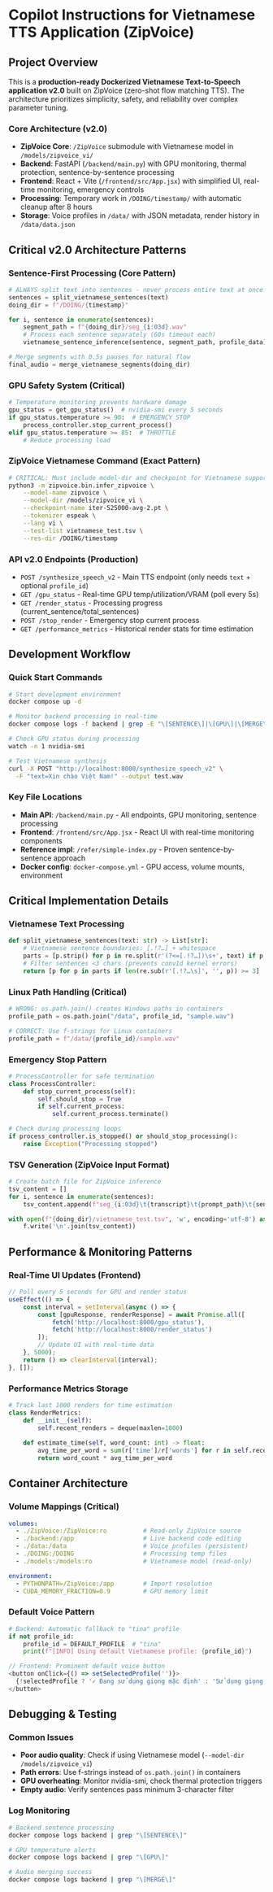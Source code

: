# Copilot Instructions for Vietnamese TTS Application (ZipVoice)

## Project Overview
This is a **production-ready Dockerized Vietnamese Text-to-Speech application v2.0** built on ZipVoice (zero-shot flow matching TTS). The architecture prioritizes simplicity, safety, and reliability over complex parameter tuning.

### Core Architecture (v2.0)
- **ZipVoice Core**: `/ZipVoice` submodule with Vietnamese model in `/models/zipvoice_vi/`
- **Backend**: FastAPI (`/backend/main.py`) with GPU monitoring, thermal protection, sentence-by-sentence processing
- **Frontend**: React + Vite (`/frontend/src/App.jsx`) with simplified UI, real-time monitoring, emergency controls
- **Processing**: Temporary work in `/DOING/timestamp/` with automatic cleanup after 8 hours
- **Storage**: Voice profiles in `/data/` with JSON metadata, render history in `/data/data.json`

## Critical v2.0 Architecture Patterns

### Sentence-First Processing (Core Pattern)
```python
# ALWAYS split text into sentences - never process entire text at once
sentences = split_vietnamese_sentences(text)
doing_dir = f"/DOING/{timestamp}"

for i, sentence in enumerate(sentences):
    segment_path = f"{doing_dir}/seg_{i:03d}.wav"
    # Process each sentence separately (60s timeout each)
    vietnamese_sentence_inference(sentence, segment_path, profile_data)

# Merge segments with 0.5s pauses for natural flow
final_audio = merge_vietnamese_segments(doing_dir)
```

### GPU Safety System (Critical)
```python
# Temperature monitoring prevents hardware damage
gpu_status = get_gpu_status()  # nvidia-smi every 5 seconds
if gpu_status.temperature >= 90:  # EMERGENCY_STOP
    process_controller.stop_current_process()
elif gpu_status.temperature >= 85:  # THROTTLE
    # Reduce processing load
```

### ZipVoice Vietnamese Command (Exact Pattern)
```bash
# CRITICAL: Must include model-dir and checkpoint for Vietnamese support
python3 -m zipvoice.bin.infer_zipvoice \
    --model-name zipvoice \
    --model-dir /models/zipvoice_vi \
    --checkpoint-name iter-525000-avg-2.pt \
    --tokenizer espeak \
    --lang vi \
    --test-list vietnamese_test.tsv \
    --res-dir /DOING/timestamp
```

### API v2.0 Endpoints (Production)
- `POST /synthesize_speech_v2` - Main TTS endpoint (only needs `text` + optional `profile_id`)
- `GET /gpu_status` - Real-time GPU temp/utilization/VRAM (poll every 5s)
- `GET /render_status` - Processing progress (current_sentence/total_sentences)
- `POST /stop_render` - Emergency stop current process
- `GET /performance_metrics` - Historical render stats for time estimation

## Development Workflow

### Quick Start Commands
```bash
# Start development environment
docker compose up -d

# Monitor backend processing in real-time
docker compose logs -f backend | grep -E "\[SENTENCE\]|\[GPU\]|\[MERGE\]"

# Check GPU status during processing
watch -n 1 nvidia-smi

# Test Vietnamese synthesis
curl -X POST "http://localhost:8000/synthesize_speech_v2" \
  -F "text=Xin chào Việt Nam!" --output test.wav
```

### Key File Locations
- **Main API**: `/backend/main.py` - All endpoints, GPU monitoring, sentence processing
- **Frontend**: `/frontend/src/App.jsx` - React UI with real-time monitoring components
- **Reference impl**: `/refer/simple-index.py` - Proven sentence-by-sentence approach
- **Docker config**: `docker-compose.yml` - GPU access, volume mounts, environment

## Critical Implementation Details

### Vietnamese Text Processing
```python
def split_vietnamese_sentences(text: str) -> List[str]:
    # Vietnamese sentence boundaries: [.!?…] + whitespace
    parts = [p.strip() for p in re.split(r'(?<=[.!?…])\s+', text) if p.strip()]
    # Filter sentences <3 chars (prevents conv1d kernel errors)
    return [p for p in parts if len(re.sub(r'[.!?…\s]', '', p)) >= 3]
```

### Linux Path Handling (Critical)
```python
# WRONG: os.path.join() creates Windows paths in containers
profile_path = os.path.join("/data", profile_id, "sample.wav")

# CORRECT: Use f-strings for Linux containers
profile_path = f"/data/{profile_id}/sample.wav"
```

### Emergency Stop Pattern
```python
# ProcessController for safe termination
class ProcessController:
    def stop_current_process(self):
        self.should_stop = True
        if self.current_process:
            self.current_process.terminate()

# Check during processing loops
if process_controller.is_stopped() or should_stop_processing():
    raise Exception("Processing stopped")
```

### TSV Generation (ZipVoice Input Format)
```python
# Create batch file for ZipVoice inference
tsv_content = []
for i, sentence in enumerate(sentences):
    tsv_content.append(f"seg_{i:03d}\t{transcript}\t{prompt_path}\t{sentence}")

with open(f"{doing_dir}/vietnamese_test.tsv", 'w', encoding='utf-8') as f:
    f.write('\n'.join(tsv_content))
```

## Performance & Monitoring Patterns

### Real-Time UI Updates (Frontend)
```javascript
// Poll every 5 seconds for GPU and render status
useEffect(() => {
    const interval = setInterval(async () => {
        const [gpuResponse, renderResponse] = await Promise.all([
            fetch('http://localhost:8000/gpu_status'),
            fetch('http://localhost:8000/render_status')
        ]);
        // Update UI with real-time data
    }, 5000);
    return () => clearInterval(interval);
}, []);
```

### Performance Metrics Storage
```python
# Track last 1000 renders for time estimation
class RenderMetrics:
    def __init__(self):
        self.recent_renders = deque(maxlen=1000)
    
    def estimate_time(self, word_count: int) -> float:
        avg_time_per_word = sum(r['time']/r['words'] for r in self.recent_renders) / len(self.recent_renders)
        return word_count * avg_time_per_word
```

## Container Architecture

### Volume Mappings (Critical)
```yaml
volumes:
  - ./ZipVoice:/ZipVoice:ro          # Read-only ZipVoice source
  - ./backend:/app                   # Live backend code editing
  - ./data:/data                     # Voice profiles (persistent)
  - ./DOING:/DOING                   # Processing temp files
  - ./models:/models:ro              # Vietnamese model (read-only)

environment:
  - PYTHONPATH=/ZipVoice:/app        # Import resolution
  - CUDA_MEMORY_FRACTION=0.9         # GPU memory limit
```

### Default Voice Pattern
```python
# Backend: Automatic fallback to "tina" profile
if not profile_id:
    profile_id = DEFAULT_PROFILE  # "tina"
    print(f"[INFO] Using default Vietnamese profile: {profile_id}")
```

```javascript
// Frontend: Prominent default voice button
<button onClick={() => setSelectedProfile('')}>
  {!selectedProfile ? '✓ Đang sử dụng giọng mặc định' : 'Sử dụng giọng mặc định'}
</button>
```

## Debugging & Testing

### Common Issues
- **Poor audio quality**: Check if using Vietnamese model (`--model-dir /models/zipvoice_vi`)
- **Path errors**: Use f-strings instead of `os.path.join()` in containers
- **GPU overheating**: Monitor nvidia-smi, check thermal protection triggers
- **Empty audio**: Verify sentences pass minimum 3-character filter

### Log Monitoring
```bash
# Backend sentence processing
docker compose logs backend | grep "\[SENTENCE\]"

# GPU temperature alerts
docker compose logs backend | grep "\[GPU\]"

# Audio merging success
docker compose logs backend | grep "\[MERGE\]"
```
